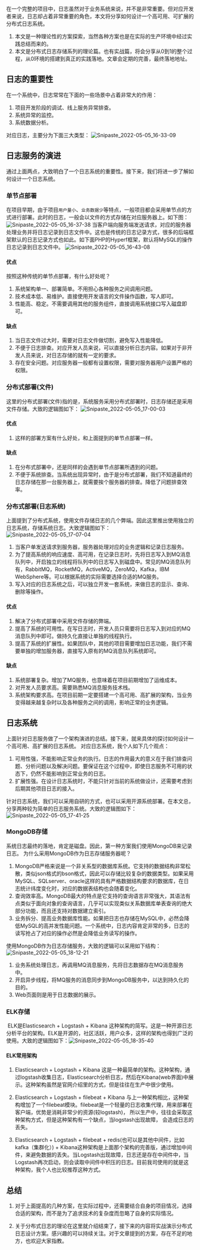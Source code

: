 在一个完整的项目中，日志虽然对于业务系统来说，并不是非常重要。但对应开发者来说，日志却占着非常重要的角色，本文将分享如何设计一个高可用、可扩展的分布式日志系统。
1. 本文是一种理论性的方案探索，当然各种方案也是在实际的生产环境中经过实践总结而来的。
2. 本文是分布式日志存储系列的理论篇。也有实战篇，将会分享从0到1的整个过程，从0环境的搭建到真正的实践落地。文章会定期的完善，最终落地地址[]()。

## 日志的重要性

在一个系统中，日志常常在下面的一些场景中占着非常大的作用：
1. 项目开发阶段的调试、线上服务异常排查。
2. 系统异常的监控。
3. 系统数据分析。

对应日志，主要分为下面三大类型：
![Snipaste_2022-05-05_16-33-09](media/Snipaste_2022-05-05_16-33-09.png)
## 日志服务的演进

通过上面两点，大致明白了一个日志系统的重要性。接下来，我们将进一步了解如何设计一个日志系统。
### 单节点部署

在项目早期，由于项目`用户量小`、`业务数据少`等特点，一般项目都会采用单节点的方式进行部署。此时的日志，一般会以文件的方式存储在对应服务器上。如下图：
![Snipaste_2022-05-05_16-37-38](media/Snipaste_2022-05-05_16-37-38.png)
当客户端向服务端发送请求，对应的服务器处理业务并将日志记录到日志文件中。这也是传统的日志记录方式，很多的后端框架默认的日志记录方式也如此。如下面PHP的Hyperf框架，默认将MySQL的操作日志记录到日志文件中。
![Snipaste_2022-05-05_16-43-08](media/Snipaste_2022-05-05_16-43-08.png)
#### 优点

按照这种传统的单节点部署，有什么好处呢？
1. 系统架构单一、部署简单。不用担心各种服务之间调用问题。
2. 技术成本低、易维护。直接使用开发语言的文件操作函数，写人即可。
3. 性能高、稳定。不需要调用其他的服务组件，直接调用系统接口写入磁盘即可。

#### 缺点
1. 当日志文件过大时，需要对日志文件做切割，避免写入性能降低。
2. 不便于日志排查。对应开发人员来说，可以直接分析日志内容。如果对于非开发人员来说，对日志存储的就有一定的要求。
3. 存在安全问题。对应服务器一般都有设置权限，需要对服务器用户设置严格的权限。

### 分布式部署(文件)

这里的分布式部署(文件)指的是，系统服务采用分布式部署时，日志存储还是采用文件存储。大致的逻辑图如下：
![Snipaste_2022-05-05_17-00-03](media/Snipaste_2022-05-05_17-00-03.png)
#### 优点
1. 这样的部署方案有什么好处，和上面提到的单节点部署一样。

#### 缺点
1. 在分布式部署中，还是同样的会遇到单节点部署所遇到的问题。
2. 不便于系统排查。当系统出现异常时，由于是分布式部署，我们不知道最终的日志存储在那一台服务器上，就需要挨个服务器的排查。降低了问题排查效率。

### 分布式部署(日志系统)

上面提到了分布式系统，使用文件存储日志的几个弊端。因此这里推出使用独立的日志系统，存储系统日志。大致逻辑图如下：
![Snipaste_2022-05-05_17-07-04](media/Snipaste_2022-05-05_17-07-04.png)
1. 当客户单发送请求到服务器，服务器处理对应的业务逻辑和记录日志服务。
2. 为了提高系统的响应速度、高可用，在记录日志时，先将日志写入到MQ消息队列中，开启独立的线程将队列中的日志写入到磁盘中。常见的MQ消息队列有，RabbitMQ，RocketMQ，ActiveMQ，ZeroMQ，Kafka，IBM WebSphere等。可以根据系统的实际需要选择合适的MQ服务。
3. 写入对应的日志系统之后，可以独立开发一套系统，来做日志的显示、查询、删除等操作。

#### 优点
1. 解决了分布式部署中采用文件存储的弊端。
2. 提高了系统的可用性。在写日志时，开发人员只需要将日志写入到对应的MQ消息队列中即可。做持久化直接让单独的线程执行。
3. 提高了系统的扩展性。如果团队中，其他的项目需要增加日志功能，我们不需要单独的增加服务器，直接写入原有的MQ消息队列系统即可。

#### 缺点
1. 系统部署复杂。增加了MQ服务，也意味着在项目前期增加了运维成本。
2. 对开发人员要求高。需要熟悉MQ消息服务技术栈。
3. 系统架构要求高。在项目前期一定要搭建一个高可用、高扩展的架构，当业务变得越来越复杂时以及各种服务之间的调用，影响正常的业务逻辑。

## 日志系统

上面针对日志服务做了一个架构演进的总结。接下来，就来具体的探讨如何设计一个高可用、高扩展的日志系统。
对应日志系统，我个人如下几个观点：
1. 可用性强，不能影响正常业务的执行。日志的作用最大的意义在于我们排查问题、分析问题以及解决问题。要保证在这个过程中，即使日志服务不可用的状态下，仍然不能影响到正常业务的日志。
2. 扩展性强。在设计日志系统时，不能只针对当前的系统做设计，还需要考虑到后期其他项目日志的接入。

针对日志系统，我们可以采用自研的方式，也可以采用开源系统部署。在本文总，分享两种较为简单的日志服务系统。大致的逻辑图如下：
![Snipaste_2022-05-05_17-41-25](media/Snipaste_2022-05-05_17-41-25.png)

### MongoDB存储

系统日志最终的落地，肯定是磁盘。因此，第一种方案我们使用MongoDB来记录日志。
为什么采用MongoDB作为日志存储服务器呢？
1. MongoDB严格来说是一个非关系型的数据库系统。它支持的数据结构非常松散，类似json格式的bson格式，因此可以存储比较复杂的数据类型。如果采用MySQL、SQLserver、oracle这样的具有严格数据结构要求的数据库，在日志统计纬度变化时，对应的数据表结构也会随着变化。
2. 查询效率高。MongoDB最大的特点是它支持的查询语言非常强大，其语法有点类似于面向对象的查询语言，几乎可以实现类似关系数据库单表查询的绝大部分功能，而且还支持对数据建立索引。
3. 业务拆分、提高业务数据库性能。如果把日志也存储在MySQL中，必然会降低MySQL的高并发性能问题。一个系统中，日志内容肯定非常的多，日志的读写抢占了对应的操作必然是会降低业务读写的操作。

使用MongoDB作为日志存储服务，大致的逻辑可以采用如下结构：
![Snipaste_2022-05-05_18-12-21](media/Snipaste_2022-05-05_18-12-21.png)
1. 业务系统处理日志，再调用MQ消息服务，先将日志数据存在MQ消息服务中。
2. 开启异步线程，将MQ服务的消息同步到MongoDB服务中，以达到持久化的目的。
3. Web页面则是用于日志数据的展示。

### ELK存储

​ ELK是Elasticsearch + Logstash + Kibana 这种架构的简写。​ 这是一种开源日志分析平台的架构。ELK是开源的，社区活跃，用户众多，这样的架构也得到广泛的使用。大致的逻辑图如下：
​ ![Snipaste_2022-05-05_18-35-40](media/Snipaste_2022-05-05_18-35-40.png)
 
#### ELK常用架构

1. Elasticsearch + Logstash + Kibana
这是一种最简单的架构。这种架构，通过logstash收集日志，Elasticsearch分析日志，然后在Kibana(web界面)中展示。这种架构虽然是官网介绍里的方式，但是往往在生产中很少使用。

2. Elasticsearch + Logstash + filebeat + Kibana
与上一种架构相比，这种架构增加了一个filebeat模块。filebeat是一个轻量的日志收集代理，用来部署在客户端，优势是消耗非常少的资源(较logstash)， 所以生产中，往往会采取这种架构方式，但是这种架构有一个缺点，当logstash出现故障， 会造成日志的丢失。

1. Elasticsearch + Logstash + filebeat + redis(也可以是其他中间件，比如kafka（集群化）) + Kibana这种架构是上面那个架构的完善版，通过增加中间件，来避免数据的丢失。当Logstash出现故障，日志还是存在中间件中，当Logstash再次启动，则会读取中间件中积压的日志。目前我司使用的就是这种架构，我个人也比较推荐这种方式。

## 总结

1. 对于上面提高的几种方案，在实际过程中，还需要结合自身的项目情况，选择合适的架构，而不是为了追求技术的复杂度而忽略了自身的实际情况。

2. 关于分布式日志的理论在这里就介绍结束了，接下来的内容将实战演示分布式日志设计方案。感兴趣的可以持续关注。对于文章提到的方案，存在不足的地方，也欢迎大家指教。





